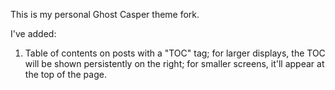 This is my personal Ghost Casper theme fork.

I've added:

1. Table of contents on posts with a "TOC" tag; for larger displays, the TOC will be shown persistently on the right; for smaller screens, it'll appear at the top of the page.